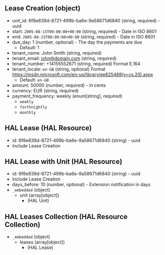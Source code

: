 ## Lease Creation (object)
+ unit_id: 6f8e839d-8721-499b-ba6e-9a58671d6840 (string, required) - uuid
+ start: `2005-08-15T00:00:00+00:00` (string, required) - Date in ISO 8601
+ end: `2005-08-15T00:00:00+00:00` (string, required) - Date in ISO 8601
+ due_day: 1 (number, optional) - The day the payments are due
  + Default: 1 
+ tenant_name: John Smith (string, required)
+ tenant_email: john@domain.com (string, required)
+ tenant_number: +14155552671 (string, required) Format E.164
+ tenant_locale: `en-GB` (string, optional) Format https://msdn.microsoft.com/en-us/library/ee825488(v=cs.20).aspx
  + Default: `en-GB`
+ amount: 50000 (number, required) - In cents
+ currency: EUR (string, required)
+ payment_frequency: weekly (enum[string], required)
    + `weekly`
    + `forthnightly`
    + `monthly`

## HAL Lease (HAL Resource)
+ id: 6f8e839d-8721-499b-ba6e-9a58671d6840 (string) - uuid
+ Include Lease Creation

## HAL Lease with Unit (HAL Resource)
+ id: 6f8e839d-8721-499b-ba6e-9a58671d6840 (string) - uuid
+ Include Lease Creation
+ days_before: 10 (number, optional) - Extension notification in days
+ `_embedded` (object)
    + unit (array[object])
        + (HAL Unit)

## HAL Leases Collection (HAL Resource Collection)
+ `_embedded` (object)
    + leases (array[object])
        + (HAL Lease)
